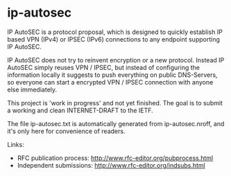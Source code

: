 ip-autosec
==========

IP AutoSEC is a protocol proposal, which is designed to quickly establish 
IP based VPN (IPv4) or IPSEC (IPv6) connections to any endpoint supporting IP AutoSEC.

IP AutoSEC does not try to reinvent encryption or a new protocol.
Instead IP AutoSEC simply reuses VPN / IPSEC, but instead of configuring the 
information locally it suggests to push everything on public DNS-Servers, so 
everyone can start a encrypted VPN / IPSEC connection with anyone else immediately.

This project is 'work in progress' and not yet finished. The goal is to submit a 
working and clean INTERNET-DRAFT to the IETF.

The file ip-autosec.txt is automatically generated from ip-autosec.nroff, and 
it's only here for convenience of readers.

Links:
- RFC publication process: http://www.rfc-editor.org/pubprocess.html
- Independent submissions: http://www.rfc-editor.org/indsubs.html

